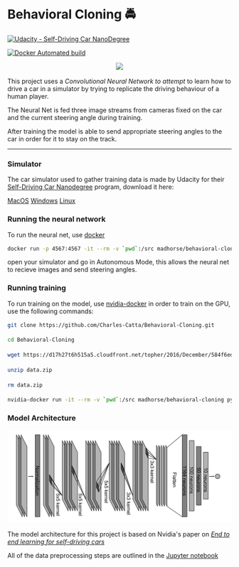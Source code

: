 # Behavioral Cloning 🚔
[![Udacity - Self-Driving Car NanoDegree](https://s3.amazonaws.com/udacity-sdc/github/shield-carnd.svg)](http://www.udacity.com/drive)

[![Docker Automated build](https://img.shields.io/docker/automated/madhorse/behavioral-cloning.svg)](https://hub.docker.com/r/madhorse/behavioral-cloning/)

<p align="center">
   <img src="driving.gif">
</p>

This project uses a _Convolutional Neural Network to attempt_ to learn how to drive a car in a simulator by trying to replicate the driving behaviour of a human player. 

The Neural Net is fed three image streams from cameras fixed on the car and the current steering angle during training.

After training the model is able to send appropriate steering angles to the car in order for it to stay on the track.

----

### Simulator

The car simulator used to gather training data is made by Udacity for their [Self-Driving Car Nanodegree](https://www.udacity.com/drive) program, download it here:

   [MacOS](https://d17h27t6h515a5.cloudfront.net/topher/2017/February/58983385_beta-simulator-mac/beta-simulator-mac.zip)   [Windows](https://d17h27t6h515a5.cloudfront.net/topher/2017/February/58983318_beta-simulator-windows/beta-simulator-windows.zip)   [Linux](https://d17h27t6h515a5.cloudfront.net/topher/2017/February/58983558_beta-simulator-linux/beta-simulator-linux.zip) 



### Running the neural network

To run the neural net, use [docker](https://store.docker.com/search?type=edition&offering=community)
```sh
docker run -p 4567:4567 -it --rm -v `pwd`:/src madhorse/behavioral-cloning python3 drive.py model.h5
```
open your simulator and go in Autonomous Mode, this allows the neural net to recieve images and send steering angles.

### Running training

To run training on the model, use [nvidia-docker](https://github.com/NVIDIA/nvidia-docker) in order to train on the GPU,
use the following commands:

```sh
git clone https://github.com/Charles-Catta/Behavioral-Cloning.git

cd Behavioral-Cloning

wget https://d17h27t6h515a5.cloudfront.net/topher/2016/December/584f6edd_data/data.zip

unzip data.zip

rm data.zip

nvidia-docker run -it --rm -v `pwd`:/src madhorse/behavioral-cloning python3 model.py
```


### Model Architecture

![Model Architecture](img/model.png)

The model architecture for this project is based on Nvidia's paper on [_End to end learning for self-driving cars_](http://images.nvidia.com/content/tegra/automotive/images/2016/solutions/pdf/end-to-end-dl-using-px.pdf)

All of the data preprocessing steps are outlined in the [Jupyter notebook](https://nbviewer.jupyter.org/github/Charles-Catta/Behavioral-Cloning/blob/master/Behavioral_Cloning.ipynb)

